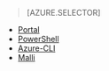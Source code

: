 > [AZURE.SELECTOR]
- [Portal](load-balancer-get-started-internet-portal.md)
- [PowerShell](load-balancer-get-started-internet-arm-ps.md)
- [Azure-CLI](load-balancer-get-started-internet-arm-cli.md)
- [Malli](load-balancer-get-started-internet-arm-template.md)

